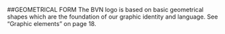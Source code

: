 ##GEOMETRICAL FORM
The BVN logo is based on basic geometrical shapes which are the foundation of our graphic identity and language.
See “Graphic elements” on page 18.